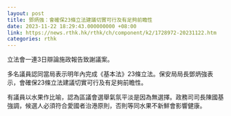 ```yaml
---
layout: post
title: 鄧炳強：會確保23條立法建議切實可行及有足夠前瞻性
date: 2023-11-22 18:29:43.000000000 +08:00
link: https://news.rthk.hk/rthk/ch/component/k2/1728972-20231122.htm
categories: rthk
---
```


立法會一連3日辯論施政報告致謝議案。

多名議員認同當局表示明年內完成《基本法》23條立法。保安局局長鄧炳強表示，會確保23條立法建議切實可行及有足夠前瞻性。

有議員以水果作比喻，認為區議會選舉氣氛平淡是因為無選擇。政務司司長陳國基強調，候選人必須符合愛國者治港原則，否則等同水果不新鮮會影響健康。
